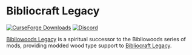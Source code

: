 # Bibliocraft Legacy

[![CurseForge Downloads](https://img.shields.io/curseforge/dt/1122764?logo=curseforge&label=CurseForge%20Downloads&color=orange)](https://www.curseforge.com/minecraft/mc-mods/bibliowoods-legacy/files)
[![Discord](https://img.shields.io/discord/358283695104458752?logo=discord&label=Discord&color=%235865F2)](https://discord.gg/GcFqXwX)

[Bibliowoods Legacy](https://www.curseforge.com/minecraft/mc-mods/bibliowoods-legacy) is a spiritual successor to the Bibliowoods series of mods, providing modded wood type support to [Bibliocraft Legacy](https://www.curseforge.com/minecraft/mc-mods/bibliocraft-legacy).

